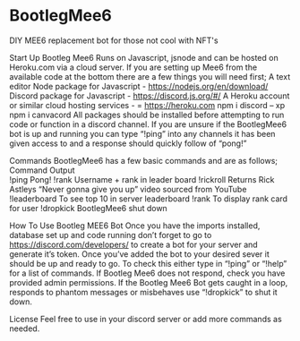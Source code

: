 # BootlegMee6
DIY MEE6 replacement bot for those not cool with NFT's


Start Up
Bootleg Mee6 Runs on Javascript, jsnode and can be hosted on Heroku.com via a cloud server. 
If you are setting up Mee6 from the available code at the bottom there are a few things you will need first;
A text editor 
Node package for Javascript - https://nodejs.org/en/download/
Discord package for Javascript - https://discord.js.org/#/
A Heroku account or similar cloud hosting services - = https://heroku.com
npm i discord – xp
npm i canvacord 
All packages should be installed before attempting to run code or function in a discord channel. 
If you are unsure if the BootlegMee6 bot is up and running you can type “!ping” into any channels it has been given access to and a response should quickly follow of “pong!”


Commands 
BootlegMee6 has a few basic commands and are as follows; 
Command	Output	
!ping	Pong!
!rank	Username + rank in leader board
!rickroll	Returns Rick Astleys “Never gonna give you up” video sourced from YouTube
!leaderboard	To see top 10 in server leaderboard
!rank	To display rank card for user
!dropkick	BootlegMee6 shut down


How To Use Bootleg MEE6 Bot
Once you have the imports installed, database set up and code running don’t forget to go to https://discord.com/developers/ to create a bot for your server and generate it’s token. 
Once you’ve added the bot to your desired sever it should be up and ready to go. To check this either type in “!ping” or “!help” for a list of commands. If Bootleg Mee6 does not respond, check you have provided admin permissions. 
If the Bootleg Mee6 Bot gets caught in a loop, responds to phantom messages or misbehaves use “!dropkick” to shut it down. 


License
Feel free to use in your discord server or add more commands as needed.


